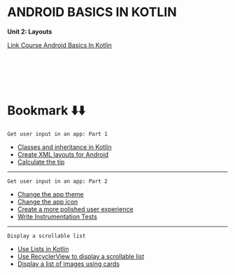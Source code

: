 # ANDROID BASICS IN KOTLIN

**Unit 2: Layouts**

[Link Course Android Basics In Kotlin](https://developer.android.com/courses/android-basics-kotlin/unit-2)

<br>
<br>
<br>
<br>

# Bookmark ⬇️⬇️️

    Get user input in an app: Part 1

- [Classes and inheritance in Kotlin](https://github.com/OnggaPaicana/android-basic-kotlin/commit/72b47244a5341ba6b75617560e2fb276c777d8af)
- [Create XML layouts for Android](https://github.com/OnggaPaicana/android-basic-kotlin/commit/fbee3f28f86fd99636b6885755a61bfd5ce71839)
- [Calculate the tip](https://github.com/OnggaPaicana/android-basic-kotlin/commit/36342076f7e9fa1a5799f332049ac841f1e2c1ee)

---

    Get user input in an app: Part 2

- [Change the app theme](https://github.com/OnggaPaicana/android-basic-kotlin/commit/6a8b29241d0ab827a9cd7707cff9f0d12a3dae8b)
- [Change the app icon](https://github.com/OnggaPaicana/android-basic-kotlin/commit/11dfdb00b9a17828e4d35ffac666dba82aea885a)
- [Create a more polished user experience](https://github.com/OnggaPaicana/android-basic-kotlin/commit/01e9568d0948269b7ffc9bde386c92d1ec2a7d76)
- [Write Instrumentation Tests](https://github.com/OnggaPaicana/android-basic-kotlin/commit/df9e12ffd08507d6dc4a279312daeef664c5565e)

---

    Display a scrollable list

- [Use Lists in Kotlin](https://github.com/OnggaPaicana/android-basic-kotlin/commit/b3607b181a168f6e751dac04f337599e56db2f62)
- [Use RecyclerView to display a scrollable list](https://github.com/OnggaPaicana/android-basic-kotlin/commit/836be659edfff57880dc3055c1829eda7af8bc6a)
- [Display a list of images using cards](https://github.com/OnggaPaicana/android-basic-kotlin/commit/75fdf0e678f0ccacccca532254a4622ba3010f38)

